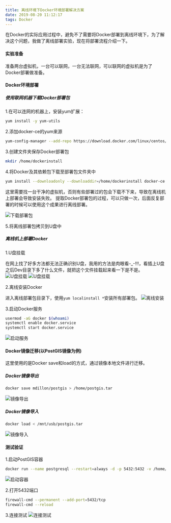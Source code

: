 ```yaml
---
title: 离线环境下Docker环境部署解决方案
date: 2019-08-20 11:12:17
tags: Docker
---
```


在Docker的实际应用过程中，避免不了需要将Docker部署到离线环境下，为了解决这个问题，我做了离线部署实验，现在将部署流程介绍一下。

#### 实验准备

准备两台虚拟机，一台可以联网，一台无法联网，可以联网的虚拟机是为了Docker部署做准备。

#### Docker环境部署

##### 使用联网机器下载Docker部署包

1.在可以连网的机器上，安装yum扩展：

```bash
yum install -y yum-utils
```

2.添加docker-ce的yum来源

```bash
yum-config-manager --add-repo https://download.docker.com/linux/centos/docker-ce.repo
```

3.创建文件夹保存Docker部署包

```bash
mkdir /home/dockerinstall
```

4.将Docker及其依赖包下载至部署包文件夹中

```bash
yum install --downloadonly --downloaddir=/home/dockerinstall docker-ce
```

这里需要找一台干净的虚拟机，否则有些部署过的包会下载不下来，导致在离线机上部署会导致安装失败。
提取Docker部署包的过程，可以只做一次，后面反复部署的时候可以使用这个成果进行离线部署。

![下载部署包](installdockeroffline/1.png)

5.将离线部署包拷贝到U盘中

##### 离线机上部署Docker

1.U盘挂载

在网上找了好多方法都无法正确识别U盘，我用的方法是肉眼看-_-!!!，看插上U盘之后Dev目录下多了什么文件，就把这个文件挂载起来看一下是不是。
![U盘挂载](installdockeroffline/2.png)
![U盘挂载](installdockeroffline/3.png)

2.离线安装Docker

进入离线部署包目录下，使用`yum localinstall *`安装所有部署包。
![离线安装](installdockeroffline/4.png)

3.启动Docker服务

```bash
usermod -aG docker $(whoami)
systemctl enable docker.service
systemctl start docker.service
```
![启动服务](installdockeroffline/5.png)

#### Docker镜像迁移(以PostGIS镜像为例)

这里使用的是Docker save和load的方式，通过镜像本地文件进行迁移。

##### Docker镜像导出
```bash
docker save mdillon/postgis > /home/postgis.tar
```
![镜像导出](installdockeroffline/6.png)

##### Docker镜像导入
```bash
docker load < /mnt/usb/postgis.tar
```
![镜像导入](installdockeroffline/7.png)

#### 测试验证

1.启动PostGIS容器
```bash
docker run --name postgresql --restart=always -d -p 5432:5432 -v /home/pgdata:/var/lib/postgresql/data -e POSTGRES_PASSWORD=1234 mdillon/postgis:10-alpine
```
![启动容器](installdockeroffline/8.png)

2.打开5432端口
```bash
firewall-cmd --permanent --add-port=5432/tcp
firewall-cmd --reload
```

3.连接测试
![连接测试](installdockeroffline/9.png)